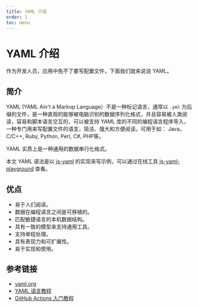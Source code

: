 ```yaml
---
title: YAML 介绍
order: 1
toc: menu
---
```


# YAML 介绍

作为开发人员，应用中免不了要写配置文件，下面我们就来说说 YAML。

## 简介

YAML (YAML Ain't a Markup Language）不是一种标记语言，通常以 `.yml` 为后缀的文件，是一种直观的能够被电脑识别的数据序列化格式，并且容易被人类阅读，容易和脚本语言交互的，可以被支持 YAML 库的不同的编程语言程序导入，一种专门用来写配置文件的语言，简洁、强大和方便阅读。可用于如： Java，C/C++, Ruby, Python, Perl, C#, PHP等。

YAML 实质上是一种通用的数据串行化格式。

本文 YAML 语法是以 [js-yaml](https://github.com/nodeca/js-yaml) 的实现来写示例，可以通过在线工具 [js-yaml-playground](https://nodeca.github.io/js-yaml/) 查看。

## 优点

- 易于人们阅读。
- 数据在编程语言之间是可移植的。
- 匹配敏捷语言的本机数据结构。
- 具有一致的模型来支持通用工具。
- 支持单程处理。
- 具有表现力和可扩展性。
- 易于实现和使用。

## 参考链接

- [yaml.org](https://yaml.org/)
- [YAML 语言教程](https://www.ruanyifeng.com/blog/2016/07/yaml.html)
- [GitHub Actions 入门教程](https://www.ruanyifeng.com/blog/2019/09/getting-started-with-github-actions.html)